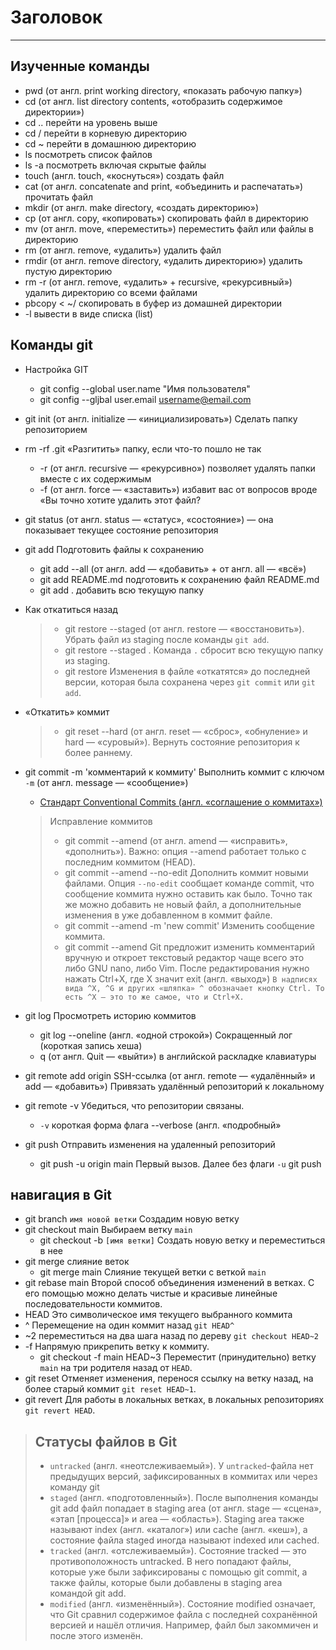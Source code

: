 # Заголовок
---
## Изученные команды
- pwd (от англ. print working directory, «показать рабочую папку») 
- cd (от англ. list directory contents, «отобразить содержимое директории») 
- cd .. перейти на уровень выше
- cd / перейти в корневую директорию
- cd ~ перейти в домашнюю директорию
- ls посмотреть список файлов
- ls -a посмотреть включая скрытые файлы
- touch (англ. touch, «коснуться») создать файл
- cat (от англ. concatenate and print, «объединить и распечатать») прочитать файл
- mkdir (от англ. make directory, «создать директорию») 
- cp (от англ. copy, «копировать») скопировать файл в директорию
- mv (от англ. move, «переместить») переместить файл или файлы в директорию
- rm (от англ. remove, «удалить») удалить файл
- rmdir (от англ. remove directory, «удалить директорию») удалить пустую директорию
- rm -r (от англ. remove, «удалить» + recursive, «рекурсивный») удалить директорию со всеми файлами
- pbcopy < ~/ скопировать в буфер из домашней директории
- -l вывести в виде списка (list)
## Команды **git**
- Настройка GIT
    - git config --global user.name "Имя пользователя"
    - git config --gljbal user.email username@email.com
- git init (от англ. initialize — «инициализировать») Сделать папку репозиторием
- rm -rf .git «Разгитить» папку, если что-то пошло не так
    - -r (от англ. recursive — «рекурсивно») позволяет удалять папки вместе с их содержимым
    - -f (от англ. force — «заставить») избавит вас от вопросов вроде «Вы точно хотите удалить этот файл?
- git status (от англ. status — «статус», «состояние») — она показывает текущее состояние репозитория
- git add Подготовить файлы к сохранению 
    - git add --all (от англ. add — «добавить» + от англ. all — «всё»)
    - git add README.md подготовить к сохранению файл README.md
    - git add . добавить всю текущую папку
- Как откатиться назад
    > - git restore --staged <file> (от англ. restore — «восстановить»). Убрать файл из staging после команды `git add`.
    > - git restore --staged . Команда `.` сбросит всю текущую папку из staging.
    > - git restore <file> Изменения в файле «откатятся» до последней версии, которая была сохранена через `git commit` или `git add`.
- «Откатить» коммит
    > - git reset --hard <commit hash> (от англ. reset  — «сброс», «обнуление» и hard — «суровый»). Вернуть состояние репозитория к более раннему. 
- git commit -m 'комментарий к коммиту' Выполнить коммит с ключом `-m` (от англ. message — «сообщение»)
    - [Стандарт Conventional Commits (англ. «соглашение о коммитах»)](https://www.conventionalcommits.org/ru/v1.0.0-beta.4/#спецификация 'спецификация')

   >  Исправление коммитов 
   > - git commit --amend (от англ. amend — «исправить», «дополнить»). Важно: опция --amend работает только с последним коммитом (HEAD).
   > - git commit --amend --no-edit Дополнить коммит новыми файлами. Опция `--no-edit` сообщает команде commit, что сообщение коммита нужно оставить как было. Точно так же можно добавить не новый файл, а дополнительные изменения в уже добавленном в коммит файле.
   > - git commit --amend -m 'new commit' Изменить сообщение коммита.
   > - git commit --amend Git предложит изменить комментарий вручную и откроет текстовый редактор чаще всего это либо GNU nano, либо Vim. После редактирования нужно нажать Ctrl+X, где X значит exit (англ. «выход») `В надписях вида ^X, ^G и других «шляпка» ^ обозначает кнопку Ctrl. То есть ^X — это то же самое, что и Ctrl+X.`
- git log Просмотреть историю коммитов
    - git log --oneline (англ. «одной строкой») Сокращенный лог (короткая запись хеша)
    - q (от англ. Quit — «выйти») в английской раскладке клавиатуры
- git remote add origin SSH-ссылка (от англ. remote — «удалённый» и add — «добавить») Привязать удалённый репозиторий к локальному
- git remote -v Убедиться, что репозитории связаны.
    - `-v` короткая форма флага --verbose (англ. «подробный»
- git push Отправить изменения на удаленный репозиторий
    - git push -u origin main Первый вызов. Далее без флаги `-u` git push
## навигация в **Git**
- git branch `имя новой ветки` Создадим новую ветку
- git checkout main Выбираем ветку `main`
    - git checkout -b `[имя ветки]` Создать новую ветку и переместиться в нее
- git merge слияние веток
    - git merge main Слияние текущей ветки с веткой `main`
- git rebase main Второй способ объединения изменений в ветках. C его помощью можно делать чистые и красивые линейные последовательности коммитов.
- HEAD Это символическое имя текущего выбранного коммита
- ^ Перемещение на один коммит назад `git HEAD^`
- ~2 переместиться на два шага назад по дереву `git checkout HEAD~2`
- -f Напрямую прикрепить ветку к коммиту.
    - git checkout -f main HEAD~3 Переместит (принудительно) ветку `main` на три родителя назад от `HEAD`.
- git reset Отменяет изменения, перенося ссылку на ветку назад, на более старый коммит `git reset HEAD~1`.
- git revert Для работы в локальных ветках, в локальных репозиториях `git revert HEAD`.
> ## Статусы файлов в Git
> - `untracked` (англ. «неотслеживаемый»). У `untracked`-файла нет предыдущих версий, зафиксированных в коммитах или через команду git 
> - `staged` (англ. «подготовленный»). После выполнения команды git add файл попадает в staging area (от англ. stage — «сцена», «этап [процесса]» и area — «область»). Staging area также называют index (англ. «каталог») или cache (англ. «кеш»), а состояние файла staged иногда называют indexed или cached.
> - `tracked` (англ. «отслеживаемый»). Состояние tracked — это противоположность untracked. В него попадают файлы, которые уже были зафиксированы с помощью git commit, а также файлы, которые были добавлены в staging area командой git add.
> - `modified` (англ. «изменённый»). Состояние modified означает, что Git сравнил содержимое файла с последней сохранённой версией и нашёл отличия. Например, файл был закоммичен и после этого изменён.
